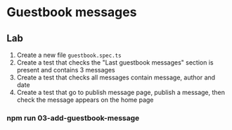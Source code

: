 <!-- .slide: class="exercice" -->

# Guestbook messages

## Lab

1. Create a new file `guestbook.spec.ts`
2. Create a test that checks the "Last guestbook messages" section is present and contains 3 messages
3. Create a test that checks all messages contain message, author and date
4. Create a test that go to publish message page, publish a message, then check the message appears on the home page

### npm run 03-add-guestbook-message
